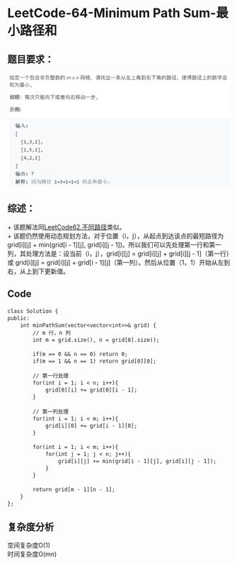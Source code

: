 # LeetCode-64-Minimum Path Sum-最小路径和

## 题目要求：
![avatar](https://github.com/JakeChanFangZiyuan20/MyLeetCode/blob/master/img/64.png)

## 综述：  
\+ 该题解法同[LeetCode62.不同路径](https://leetcode-cn.com/problems/unique-paths/)类似。  
\+ 该题仍然使用动态规划方法，对于位置（i，j），从起点到达该点的最短路径为 grid[i][j] + min(grid[i - 1][j], grid[i][j - 1])。所以我们可以先处理第一行和第一列，其处理方法是：设当前（i，j），grid[i][j] = grid[i][j] + grid[i][j - 1]（第一行）或 grid[i][j] = grid[i][j] + grid[i - 1][j]（第一列）。然后从位置（1，1）开始从左到右，从上到下更新值。  

## Code
```
class Solution {
public:
    int minPathSum(vector<vector<int>>& grid) {
        // m 行，n 列
        int m = grid.size(), n = grid[0].size();
        
        if(m == 0 && n == 0) return 0;
        if(m == 1 && n == 1) return grid[0][0];
        
        // 第一行处理
        for(int i = 1; i < n; i++){
            grid[0][i] += grid[0][i - 1];
        }   
        
        // 第一列处理
        for(int i = 1; i < m; i++){
            grid[i][0] += grid[i - 1][0];
        }

        for(int i = 1; i < m; i++){
            for(int j = 1; j < n; j++){
                grid[i][j] += min(grid[i - 1][j], grid[i][j - 1]);
            }
        }
        
        return grid[m - 1][n - 1];
    }
};
```


## 复杂度分析
空间复杂度O(1)  
时间复杂度O(mn)

